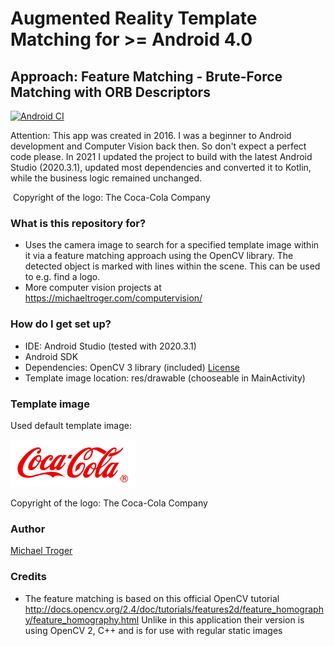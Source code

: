 # Augmented Reality Template Matching for >= Android 4.0
## Approach: Feature Matching - Brute-Force Matching with ORB Descriptors
[![Android CI](https://github.com/michaeltroger/feature-matching-android/actions/workflows/android.yml/badge.svg)](https://github.com/michaeltroger/feature-matching-android/actions/workflows/android.yml)

Attention: This app was created in 2016. I was a beginner to Android development and Computer Vision back then. So don't expect a perfect code please. In 2021 I updated the project to build with the latest Android Studio (2020.3.1), updated most dependencies and converted it to Kotlin, while the business logic remained unchanged.

<img src="/screenshots/demo.gif" alt="" width="800"/>
Copyright of the logo: The Coca-Cola Company

### What is this repository for? ###
* Uses the camera image to search for a specified template image within it via a feature matching approach using the OpenCV library. The detected object is marked with lines within the scene. This can be used to e.g. find a logo.
* More computer vision projects at https://michaeltroger.com/computervision/

### How do I get set up? ###
* IDE: Android Studio (tested with 2020.3.1)
* Android SDK
* Dependencies: OpenCV 3 library (included) [License](/opencv-3-4-15/LICENSE)
* Template image location: res/drawable (chooseable in MainActivity)

### Template image ###
Used default template image:

<img src="/app/src/main/res/drawable/coca_cola.bmp" alt="" width="200" />

Copyright of the logo: The Coca-Cola Company

### Author ###
[Michael Troger](https://michaeltroger.com)

### Credits
* The feature matching is based on this official OpenCV tutorial http://docs.opencv.org/2.4/doc/tutorials/features2d/feature_homography/feature_homography.html Unlike in this application their version is using OpenCV 2, C++ and is for use with regular static images

